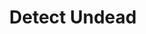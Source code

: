 ---
title: "Detect Undead"

spell:
  schools:
    - name:        "Divination"
      subschools:  []
      descriptors: []
  classes:
    - name: "Cleric"
      abbr: "Clr"
      level: 1
    - name: "Paladin"
      abbr: "Pal"
      level: 1
    - name: "Sorcerer/Wizard"
      abbr: "Sor/Wiz"
      level: 1
  components:         [V, S, M/DF]
  castingTime:        "1 standard action"
  range:              "60 ft."
  area:               "Cone-shaped emanation"
  duration:           "Concentration, up to 1 minute/ level"
  dismissable:        true
  savingThrow:        "None"
  spellResistance:    "No"
  materialComponents: ["A bit of earth from a grave."]
  description:        |
    You can detect the aura that surrounds undead creatures. The amount of information revealed depends on how long you study a particular area.

    1st Round: Presence or absence of undead auras.

    2nd Round: Number of undead auras in the area and the strength of the strongest undead aura present. If you are of good alignment, and the strongest undead aura's strength is overwhelming (see below), and the creature has HD of at least twice your character level, you are stunned for 1 round and the spell ends.

    3rd Round: The strength and location of each undead aura. If an aura is outside your line of sight, then you discern its direction but not its exact location.

    Aura Strength: The strength of an undead aura is determined by the HD of the undead creature, as given on the following table:

    |---
    | HD | Strength
    |-|-
    | 1 or lower | Faint
    | 2-4 | Moderate
    | 5-10 | Strong
    | 11 or higher | Overwhelming
    {: .table .table-bordered .table-hover }

    Lingering Aura: An undead aura lingers after its original source is destroyed. If detect undead is cast and directed at such a location, the spell indicates an aura strength of dim (even weaker than a faint aura). How long the aura lingers at this dim level depends on its original power:

    |---
    | Original Strength | Duration of Lingering Aura
    |-|-
    | Faint | {% die_roll 1 6 0 %} rounds
    | Moderate | {% die_roll 1 6 0 %} minutes
    | Strong | {% die_roll 1 6 0 %}x10 minutes
    | Overwhelming | {% die_roll 1 6 0 %} days
    {: .table .table-bordered .table-hover }

    Each round, you can turn to detect undead in a new area. The spell can penetrate barriers, but 1 foot of stone, 1 inch of common metal, a thin sheet of lead, or 3 feet of wood or dirt blocks it.
---